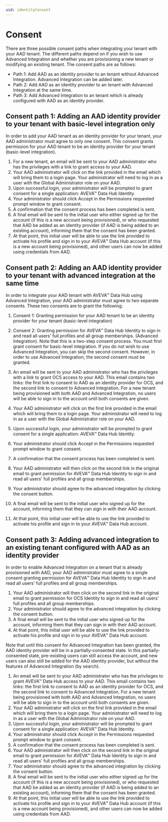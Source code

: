 ```yaml
---
uid: identityConsent
---
```


# Consent

There are three possible consent paths when integrating your tenant with your AAD tenant. The different paths depend on if you wish to use Advanced Integration and whether you are provisioning a new tenant or modifying an existing tenant. The consent paths are as follows:

* Path 1: Add AAD as an identity provider to an tenant without Advanced Integration. Advanced Integration can be added later.
* Path 2: Add AAD as an identity provider to an tenant with Advanced Integration at the same time.
* Path 3: Add Advanced Integration to an tenant which is already configured with AAD as an identity provider.

## Consent path 1: Adding an AAD identity provider to your tenant with basic-level integration only

In order to add your AAD tenant as an identity provider for your tenant, your AAD administrator must agree to only one consent. This consent grants permission for your AAD tenant to be an identity provider for your tenant (basic-level integration).

1. For a new tenant, an email will be sent to your AAD administrator who has the privileges with a link to grant access to your AAD.
1. Your AAD administrator will click on the link provided in the email which will bring them to a login page. Your administrator will need to log in as a user with the Global Administrator role on your AAD.
1. Upon successful login, your administrator will be prompted to grant consent for a single application: AVEVA&trade; Data Hub Identity.
1. Your administrator should click Accept in the Permissions requested prompt window to grant consent.
1. A confirmation that the consent process has been completed is sent.
1. A final email will be sent to the initial user who either signed up for the account (if this is a new account being provisioned), or who requested that AAD be added as an identity provider (if AAD is being added to an existing account), informing them that the consent has been granted.
1. At that point, this initial user will be able to use the link provided to activate his profile and sign in to your AVEVA&trade; Data Hub account (if this is a new account being provisioned), and other users can now be added using credentials from AAD.

## Consent path 2: Adding an AAD identity provider to your tenant with advanced integration at the same time

In order to integrate your AAD tenant with AVEVA&trade; Data Hub using Advanced Integration, your AAD administrator must agree to two separate consents. These two consents are to grant the following:

1. Consent 1: Granting permission for your AAD tenant to be an identity provider for your tenant (basic-level integration)
1. Consent 2: Granting permission for AVEVA&trade; Data Hub Identity to sign in and read all users' full profiles and all group memberships. (Advanced Integration).
Note that this is a two-step consent process. You must first grant consent for basic-level integration. If you do not wish to use Advanced Integration, you can skip the second consent. However, in order to use Advanced Integration, the second consent must be granted.

1. An email will be sent to your AAD administrator who has the privileges with a link to grant OCS access to your AAD. This email contains two links: the first link to consent to AAD as an identity provider for OCS, and the second link to consent to Advanced Integration. For a new tenant being provisioned with both AAD and Advanced Integration, no users will be able to sign in to the account until both consents are given.
1. Your AAD administrator will click on the first link provided in the email which will bring them to a login page. Your administrator will need to log in as a user with the Global Administrator role on your AAD.
1. Upon successful login, your administrator will be prompted to grant consent for a single application: AVEVA&trade; Data Hub Identity.
1. Your administrator should click Accept in the Permissions requested prompt window to grant consent.
1. A confirmation that the consent process has been completed is sent.
1. Your AAD administrator will then click on the second link in the original email to grant permission for AVEVA&trade; Data Hub Identity to sign in and read all users' full profiles and all group memberships.
1. Your administrator should agree to the advanced integration by clicking the consent button.
1. A final email will be sent to the initial user who signed up for the account, informing them that they can sign in with their AAD account.
1. At that point, this initial user will be able to use the link provided to activate his profile and sign in to your AVEVA&trade; Data Hub account.

## Consent path 3: Adding advanced integration to an existing tenant configured with AAD as an identity provider

In order to enable Advanced Integration on a tenant that is already provisioned with AAD, your AAD administrator must agree to a single consent granting permission for AVEVA&trade; Data Hub Identity to sign in and read all users' full profiles and all group memberships.

1. Your AAD administrator will then click on the second link in the original email to grant permission for OCS Identity to sign in and read all users' full profiles and all group memberships.
1. Your administrator should agree to the advanced integration by clicking the consent button.
1. A final email will be sent to the initial user who signed up for the account, informing them that they can sign in with their AAD account.
1. At that point, this initial user will be able to use the link provided to activate his profile and sign in to your AVEVA&trade; Data Hub account.

Note that until this consent for Advanced Integration has been granted, the AAD identity provider will be in a partially-consented state. In this partially-consented state, pre-existing users can still access the account, and new users can also still be added for the AAD identity provider, but without the features of Advanced Integration (by search).

1. An email will be sent to your AAD administrator who has the privileges to grant AVEVA&trade; Data Hub access to your AAD. This email contains two links: the first link to consent to AAD as an identity provider for OCS, and the second link to consent to Advanced Integration. For a new tenant being provisioned with both AAD and Advanced Integration, no users will be able to sign in to the account until both consents are given.
1. Your AAD administrator will click on the first link provided in the email which will bring them to a login page. Your administrator will need to log in as a user with the Global Administrator role on your AAD.
1. Upon successful login, your administrator will be prompted to grant consent for a single application: AVEVA&trade; Data Hub Identity.
1. Your administrator should click Accept in the Permissions requested prompt window to grant consent.
1. A confirmation that the consent process has been completed is sent.
1. Your AAD administrator will then click on the second link in the original email to grant permission for AVEVA&trade; Data Hub Identity to sign in and read all users' full profiles and all group memberships.
1. Your administrator should agree to the advanced integration by clicking the consent button.
1. A final email will be sent to the initial user who either signed up for the account (if this is a new account being provisioned), or who requested that AAD be added as an identity provider (if AAD is being added to an existing account), informing them that the consent has been granted.
1. At that point, this initial user will be able to use the link provided to activate his profile and sign in to your AVEVA&trade; Data Hub account (if this is a new account being provisioned), and other users can now be added using credentials from AAD.
